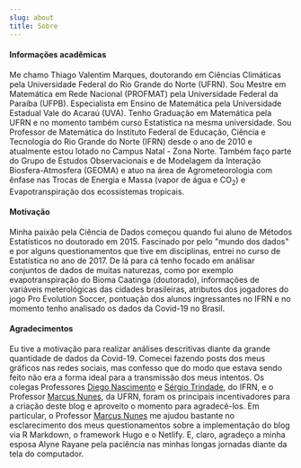 ```yaml
---
slug: about
title: Sobre
---
```


#### **Informações acadêmicas**

Me chamo Thiago Valentim Marques, doutorando em Ciências Climáticas pela Universidade Federal do Rio Grande do Norte (UFRN). Sou Mestre em Matemática em Rede Nacional (PROFMAT) pela Universidade Federal da Paraíba (UFPB). Especialista em Ensino de Matemática pela Universidade Estadual Vale do Acaraú (UVA). Tenho Graduação em Matemática pela UFRN e no momento também curso Estatística na mesma universidade. Sou Professor de Matemática do Instituto Federal de Educação, Ciência e Tecnologia do Rio Grande do Norte (IFRN) desde o ano de 2010 e atualmente estou lotado no Campus Natal - Zona Norte. Também faço parte do Grupo de Estudos Observacionais e de Modelagem da Interação Biosfera-Atmosfera (GEOMA) e atuo na área de Agrometeorologia com ênfase nas Trocas de Energia e Massa (vapor de água e CO<sub>2</sub>) e Evapotranspiração dos ecossistemas tropicais.

#### **Motivação**

Minha paixão pela Ciência de Dados começou quando fui aluno de Métodos Estatísticos no doutorado em 2015. Fascinado por pelo "mundo dos dados" e por alguns questionamentos que tive em disciplinas, entrei no curso de Estatística no ano de 2017. De lá para cá tenho focado em análisar conjuntos de dados de muitas naturezas, como por exemplo evapotranspiração do Bioma Caatinga (doutorado), informações de variáveis meterológicas das cidades brasileiras, atributos dos jogadores do jogo Pro Evolution Soccer, pontuação dos alunos ingressantes no IFRN e no momento tenho analisado os dados da Covid-19 no Brasil. 

#### **Agradecimentos**

Eu tive a motivação para realizar análises descritivas diante da grande quantidade de dados da Covid-19. Comecei fazendo posts dos meus gráficos nas redes sociais, mas confesso que do modo que estava sendo feito não era a forma ideal para a transmissão dos meus intentos. Os colegas Professores [Diego Nascimento](https://github.com/diegosilveiracn?tab=followers) e [Sérgio Trindade](http://historianosdetalhes.com.br/), do IFRN, e o Professor [Marcus Nunes](https://marcusnunes.me/), da UFRN, foram os principais incentivadores para a criação deste blog e aproveito o momento para agradecê-los. Em particular, o Professor [Marcus Nunes](https://marcusnunes.me/) me ajudou bastante no esclarecimento dos meus questionamentos sobre a implementação do blog via R Markdown, o framework Hugo e o Netlify. E, claro, agradeço a minha esposa Alyne Rayane pela paciência nas minhas longas jornadas diante da tela do computador.
